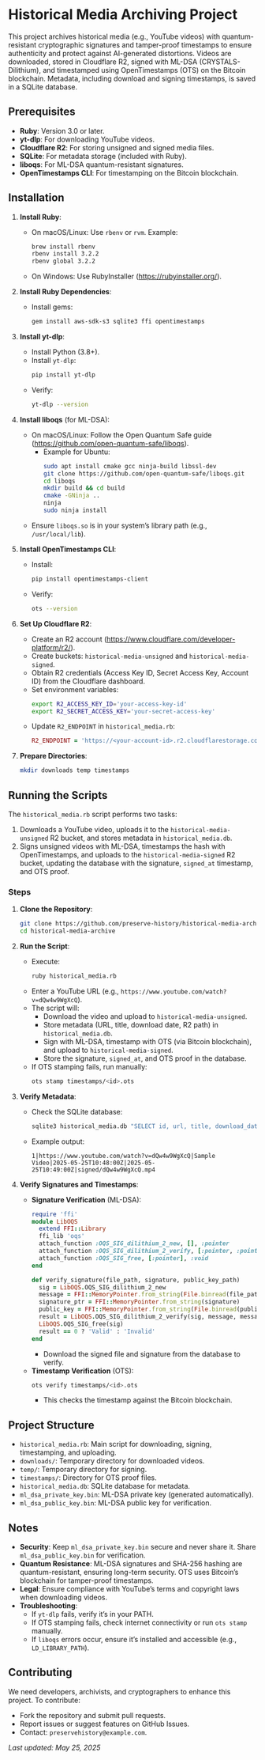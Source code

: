 # Historical Media Archiving Project

This project archives historical media (e.g., YouTube videos) with quantum-resistant cryptographic signatures and tamper-proof timestamps to ensure authenticity and protect against AI-generated distortions. Videos are downloaded, stored in Cloudflare R2, signed with ML-DSA (CRYSTALS-Dilithium), and timestamped using OpenTimestamps (OTS) on the Bitcoin blockchain. Metadata, including download and signing timestamps, is saved in a SQLite database.

## Prerequisites

- **Ruby**: Version 3.0 or later.
- **yt-dlp**: For downloading YouTube videos.
- **Cloudflare R2**: For storing unsigned and signed media files.
- **SQLite**: For metadata storage (included with Ruby).
- **liboqs**: For ML-DSA quantum-resistant signatures.
- **OpenTimestamps CLI**: For timestamping on the Bitcoin blockchain.

## Installation

1. **Install Ruby**:
   - On macOS/Linux: Use `rbenv` or `rvm`. Example:
     ```bash
     brew install rbenv
     rbenv install 3.2.2
     rbenv global 3.2.2
     ```
   - On Windows: Use RubyInstaller (https://rubyinstaller.org/).

2. **Install Ruby Dependencies**:
   - Install gems:
     ```bash
     gem install aws-sdk-s3 sqlite3 ffi opentimestamps
     ```

3. **Install yt-dlp**:
   - Install Python (3.8+).
   - Install `yt-dlp`:
     ```bash
     pip install yt-dlp
     ```
   - Verify:
     ```bash
     yt-dlp --version
     ```

4. **Install liboqs** (for ML-DSA):
   - On macOS/Linux: Follow the Open Quantum Safe guide (https://github.com/open-quantum-safe/liboqs).
     - Example for Ubuntu:
       ```bash
       sudo apt install cmake gcc ninja-build libssl-dev
       git clone https://github.com/open-quantum-safe/liboqs.git
       cd liboqs
       mkdir build && cd build
       cmake -GNinja ..
       ninja
       sudo ninja install
       ```
   - Ensure `liboqs.so` is in your system’s library path (e.g., `/usr/local/lib`).

5. **Install OpenTimestamps CLI**:
   - Install:
     ```bash
     pip install opentimestamps-client
     ```
   - Verify:
     ```bash
     ots --version
     ```

6. **Set Up Cloudflare R2**:
   - Create an R2 account (https://www.cloudflare.com/developer-platform/r2/).
   - Create buckets: `historical-media-unsigned` and `historical-media-signed`.
   - Obtain R2 credentials (Access Key ID, Secret Access Key, Account ID) from the Cloudflare dashboard.
   - Set environment variables:
     ```bash
     export R2_ACCESS_KEY_ID='your-access-key-id'
     export R2_SECRET_ACCESS_KEY='your-secret-access-key'
     ```
   - Update `R2_ENDPOINT` in `historical_media.rb`:
     ```ruby
     R2_ENDPOINT = 'https://<your-account-id>.r2.cloudflarestorage.com'
     ```

7. **Prepare Directories**:
   ```bash
   mkdir downloads temp timestamps
   ```

## Running the Scripts

The `historical_media.rb` script performs two tasks:
1. Downloads a YouTube video, uploads it to the `historical-media-unsigned` R2 bucket, and stores metadata in `historical_media.db`.
2. Signs unsigned videos with ML-DSA, timestamps the hash with OpenTimestamps, and uploads to the `historical-media-signed` R2 bucket, updating the database with the signature, `signed_at` timestamp, and OTS proof.

### Steps

1. **Clone the Repository**:
   ```bash
   git clone https://github.com/preserve-history/historical-media-archive.git
   cd historical-media-archive
   ```

2. **Run the Script**:
   - Execute:
     ```bash
     ruby historical_media.rb
     ```
   - Enter a YouTube URL (e.g., `https://www.youtube.com/watch?v=dQw4w9WgXcQ`).
   - The script will:
     - Download the video and upload to `historical-media-unsigned`.
     - Store metadata (URL, title, download date, R2 path) in `historical_media.db`.
     - Sign with ML-DSA, timestamp with OTS (via Bitcoin blockchain), and upload to `historical-media-signed`.
     - Store the signature, `signed_at`, and OTS proof in the database.
   - If OTS stamping fails, run manually:
     ```bash
     ots stamp timestamps/<id>.ots
     ```

3. **Verify Metadata**:
   - Check the SQLite database:
     ```bash
     sqlite3 historical_media.db "SELECT id, url, title, download_date, signed_at, r2_path_signed FROM media;"
     ```
   - Example output:
     ```
     1|https://www.youtube.com/watch?v=dQw4w9WgXcQ|Sample Video|2025-05-25T10:48:00Z|2025-05-25T10:49:00Z|signed/dQw4w9WgXcQ.mp4
     ```

4. **Verify Signatures and Timestamps**:
   - **Signature Verification** (ML-DSA):
     ```ruby
     require 'ffi'
     module LibOQS
       extend FFI::Library
       ffi_lib 'oqs'
       attach_function :OQS_SIG_dilithium_2_new, [], :pointer
       attach_function :OQS_SIG_dilithium_2_verify, [:pointer, :pointer, :size_t, :pointer, :size_t, :pointer], :int
       attach_function :OQS_SIG_free, [:pointer], :void
     end

     def verify_signature(file_path, signature, public_key_path)
       sig = LibOQS.OQS_SIG_dilithium_2_new
       message = FFI::MemoryPointer.from_string(File.binread(file_path))
       signature_ptr = FFI::MemoryPointer.from_string(signature)
       public_key = FFI::MemoryPointer.from_string(File.binread(public_key_path))
       result = LibOQS.OQS_SIG_dilithium_2_verify(sig, message, message.size, signature_ptr, signature.size, public_key)
       LibOQS.OQS_SIG_free(sig)
       result == 0 ? 'Valid' : 'Invalid'
     end
     ```
     - Download the signed file and signature from the database to verify.
   - **Timestamp Verification** (OTS):
     ```bash
     ots verify timestamps/<id>.ots
     ```
     - This checks the timestamp against the Bitcoin blockchain.

## Project Structure

- `historical_media.rb`: Main script for downloading, signing, timestamping, and uploading.
- `downloads/`: Temporary directory for downloaded videos.
- `temp/`: Temporary directory for signing.
- `timestamps/`: Directory for OTS proof files.
- `historical_media.db`: SQLite database for metadata.
- `ml_dsa_private_key.bin`: ML-DSA private key (generated automatically).
- `ml_dsa_public_key.bin`: ML-DSA public key for verification.

## Notes

- **Security**: Keep `ml_dsa_private_key.bin` secure and never share it. Share `ml_dsa_public_key.bin` for verification.
- **Quantum Resistance**: ML-DSA signatures and SHA-256 hashing are quantum-resistant, ensuring long-term security. OTS uses Bitcoin’s blockchain for tamper-proof timestamps.
- **Legal**: Ensure compliance with YouTube’s terms and copyright laws when downloading videos.
- **Troubleshooting**:
  - If `yt-dlp` fails, verify it’s in your PATH.
  - If OTS stamping fails, check internet connectivity or run `ots stamp` manually.
  - If `liboqs` errors occur, ensure it’s installed and accessible (e.g., `LD_LIBRARY_PATH`).

## Contributing

We need developers, archivists, and cryptographers to enhance this project. To contribute:
- Fork the repository and submit pull requests.
- Report issues or suggest features on GitHub Issues.
- Contact: `preservehistory@example.com`.

*Last updated: May 25, 2025*